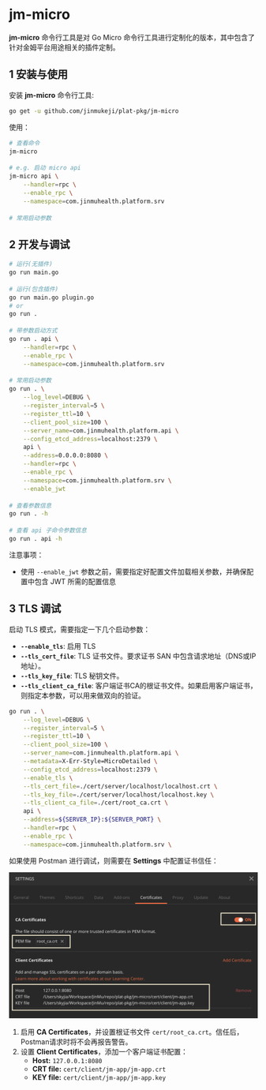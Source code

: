 # jm-micro

**jm-micro** 命令行工具是对 Go Micro 命令行工具进行定制化的版本，其中包含了针对金姆平台用途相关的插件定制。

## 1 安装与使用

安装 **jm-micro** 命令行工具:

```sh
go get -u github.com/jinmukeji/plat-pkg/jm-micro
```

使用：

```sh
# 查看命令
jm-micro

# e.g. 启动 micro api
jm-micro api \
	--handler=rpc \
	--enable_rpc \
	--namespace=com.jinmuhealth.platform.srv
	
# 常用启动参数
```



## 2 开发与调试

```sh
# 运行(无插件)
go run main.go

# 运行(包含插件)
go run main.go plugin.go
# or
go run .

# 带参数启动方式
go run . api \
	--handler=rpc \
	--enable_rpc \
	--namespace=com.jinmuhealth.platform.srv
	
# 常用启动参数
go run . \
    --log_level=DEBUG \
    --register_interval=5 \
    --register_ttl=10 \
    --client_pool_size=100 \
    --server_name=com.jinmuhealth.platform.api \
    --config_etcd_address=localhost:2379 \
    api \
    --address=0.0.0.0:8080 \
    --handler=rpc \
    --enable_rpc \
    --namespace=com.jinmuhealth.platform.srv \
    --enable_jwt
    
# 查看参数信息
go run . -h

# 查看 api 子命令参数信息
go run . api -h
```

注意事项：

- 使用 `--enable_jwt` 参数之前，需要指定好配置文件加载相关参数，并确保配置中包含 JWT 所需的配置信息

## 3 TLS 调试

启动 TLS 模式，需要指定一下几个启动参数：

- **`--enable_tls`**: 启用 TLS
- **`--tls_cert_file`**: TLS 证书文件。要求证书 SAN 中包含请求地址（DNS或IP地址）。
- **`--tls_key_file`**: TLS 秘钥文件。
- **`--tls_client_ca_file`**: 客户端证书CA的根证书文件。如果启用客户端证书，则指定本参数，可以用来做双向的验证。

```sh
go run . \
    --log_level=DEBUG \
    --register_interval=5 \
    --register_ttl=10 \
    --client_pool_size=100 \
    --server_name=com.jinmuhealth.platform.api \
    --metadata=X-Err-Style=MicroDetailed \
    --config_etcd_address=localhost:2379 \
    --enable_tls \
    --tls_cert_file=./cert/server/localhost/localhost.crt \
    --tls_key_file=./cert/server/localhost/localhost.key \
    --tls_client_ca_file=./cert/root_ca.crt \
    api \
    --address=${SERVER_IP}:${SERVER_PORT} \
    --handler=rpc \
    --enable_rpc \
    --namespace=com.jinmuhealth.platform.srv \
```

如果使用 Postman 进行调试，则需要在 **Settings** 中配置证书信任：

![Trust](cert/postman.png)

1. 启用 **CA Certificates**，并设置根证书文件 `cert/root_ca.crt`。信任后，Postman请求时将不会再报告警告。
2. 设置 **Client Certificates**，添加一个客户端证书配置：
   - **Host:** `127.0.0.1:8080`
   - **CRT file:** `cert/client/jm-app/jm-app.crt`
   - **KEY file:** `cert/client/jm-app/jm-app.key`

